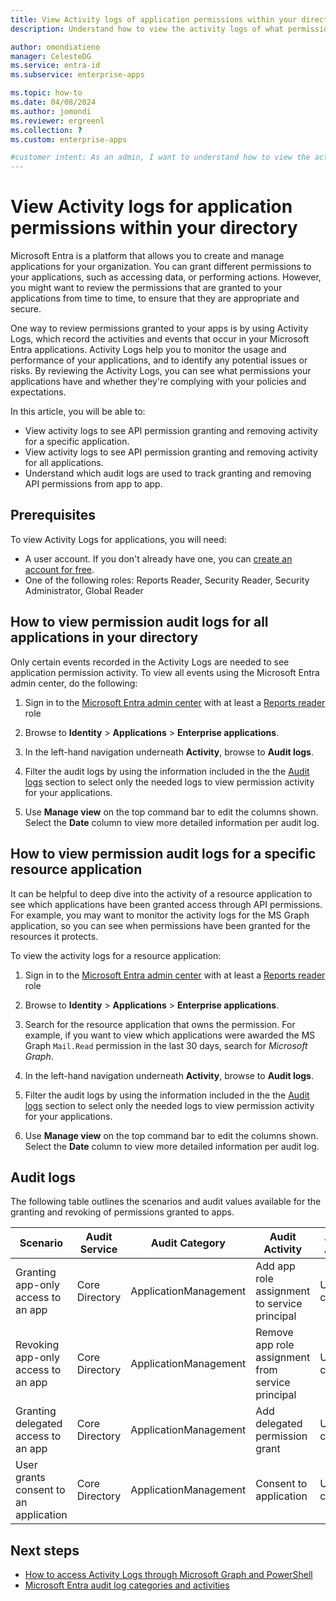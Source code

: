 ```yaml
---
title: View Activity logs of application permissions within your directory
description: Understand how to view the activity logs of what permissions are being granted and revoked for applications in my directory.

author: omondiatieno
manager: CelesteDG
ms.service: entra-id
ms.subservice: enterprise-apps

ms.topic: how-to
ms.date: 04/08/2024
ms.author: jomondi
ms.reviewer: ergreenl
ms.collection: ?
ms.custom: enterprise-apps

#customer intent: As an admin, I want to understand how to view the activity logs of what permissions are being granted and revoked for applications in my directory so that I can review permissions granted to apps and remediate risks due to overprivileged apps.
---
```


# View Activity logs for application permissions within your directory

Microsoft Entra is a platform that allows you to create and manage applications for your organization. You can grant different permissions to your applications, such as accessing data, or performing actions. However, you might want to review the permissions that are granted to your applications from time to time, to ensure that they are appropriate and secure. 

One way to review permissions granted to your apps is by using Activity Logs, which record the activities and events that occur in your Microsoft Entra applications. Activity Logs help you to monitor the usage and performance of your applications, and to identify any potential issues or risks. By reviewing the Activity Logs, you can see what permissions your applications have and whether they're complying with your policies and expectations.

In this article, you will be able to:
- View activity logs to see API permission granting and removing activity for a specific application.
- View activity logs to see API permission granting and removing activity for all applications.
- Understand which audit logs are used to track granting and removing API permissions from app to app.

## Prerequisites

To view Activity Logs for applications, you will need:

- A user account. If you don't already have one, you can [create an account for free](https://azure.microsoft.com/free/?WT.mc_id=A261C142F).
- One of the following roles: Reports Reader, Security Reader, Security Administrator, Global Reader

## How to view permission audit logs for all applications in your directory

Only certain events recorded in the Activity Logs are needed to see application permission activity. To view all events using the Microsoft Entra admin center, do the following:

1. Sign in to the [Microsoft Entra admin center](https://entra.microsoft.com) with at least a [Reports reader](~/identity/role-based-access-control/permissions-reference.md#reports-reader) role

1. Browse to **Identity** > **Applications** > **Enterprise applications**.

1. In the left-hand navigation underneath **Activity**, browse to **Audit logs**.

1. Filter the audit logs by using the information included in the the [Audit logs](#Audit-logs) section to select only the needed logs to view permission activity for your applications.

1. Use **Manage view** on the top command bar to edit the columns shown. Select the **Date** column to view more detailed information per audit log.


## How to view permission audit logs for a specific resource application

It can be helpful to deep dive into the activity of a resource application to see which applications have been granted access through API permissions. For example, you may want to monitor the activity logs for the MS Graph application, so you can see when permissions have been granted for the resources it protects.

To view the activity logs for a resource application:

1. Sign in to the [Microsoft Entra admin center](https://entra.microsoft.com) with at least a [Reports reader](~/identity/role-based-access-control/permissions-reference.md#reports-reader) role

1. Browse to **Identity** > **Applications** > **Enterprise applications**.

1. Search for the resource application that owns the permission. For example, if you want to view which applications were awarded the MS Graph `Mail.Read` permission in the last 30 days, search for *Microsoft Graph*.

1. In the left-hand navigation underneath **Activity**, browse to **Audit logs**.

1. Filter the audit logs by using the information included in the the [Audit logs](#Audit-logs) section to select only the needed logs to view permission activity for your applications.

1. Use **Manage view** on the top command bar to edit the columns shown. Select the **Date** column to view more detailed information per audit log.



## Audit logs

The following table outlines the scenarios and audit values available for the granting and revoking of permissions granted to apps.

|Scenario  |Audit Service  |Audit Category  |Audit Activity  |Audit Actor  |Audit log limitations  |
|---------|---------|---------|---------|---------|---------|
|Granting app-only access to an app       |Core Directory           |ApplicationManagement           |Add app role assignment to service principal          |User context            |           |
|Revoking app-only access to an app       |Core Directory           |ApplicationManagement           |	Remove app role assignment from service principal         |User context            |           |
|Granting delegated access to an app       |Core Directory           |ApplicationManagement        |Add delegated permission grant           |User context            |           |
|User grants consent to an application      |Core Directory           |ApplicationManagement           |Consent to application          |User context            |            |

## Next steps

- [How to access Activity Logs through Microsoft Graph and PowerShell](monitoring-health/howto-analyze-activity-logs-with-microsoft-graph.md)
- [Microsoft Entra audit log categories and activities](monitoring-health/reference-audit-activities.md)
